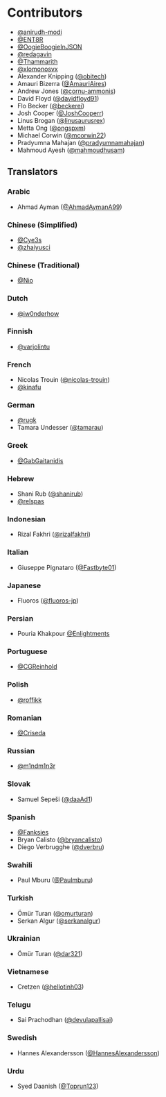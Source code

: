 # Contributors

- [@anirudh-modi](https://github.com/anirudh-modi)
- [@ENT8R](https://github.com/ENT8R)
- [@OogieBoogieInJSON](https://github.com/OogieBoogieInJSON)
- [@redagavin](https://github.com/redagavin)
- [@Thammarith](https://github.com/Thammarith)
- [@xlomonosvx](https://github.com/xlomonosvx)
- Alexander Knipping ([@obitech](https://github.com/obitech))
- Amauri Bizerra ([@AmauriAires](https://github.com/AmauriAires))
- Andrew Jones ([@cornu-ammonis](https://github.com/cornu-ammonis))
- David Floyd ([@davidfloyd91](https://github.com/davidfloyd91))
- Flo Becker ([@beckerei](https://github.com/beckerei))
- Josh Cooper ([@JoshCooperr](https://github.com/JoshCooperr))
- Linus Brogan ([@linusaurusrex](https://github.com/linusaurusrex))
- Metta Ong ([@ongspxm](https://github.com/ongspxm))
- Michael Corwin ([@mcorwin22](https://github.com/mcorwin22))
- Pradyumna Mahajan ([@pradyumnamahajan](https://github.com/pradyumnamahajan))
- Mahmoud Ayesh ([@mahmoudhusam](https://github.com/mahmoudhusam))

## Translators

### Arabic

- Ahmad Ayman ([@AhmadAymanA99](https://github.com/AhmadAymanA99))

### Chinese (Simplified)

- [@Cye3s](https://github.com/Cye3s)
- [@zhaiyusci](https://github.com/zhaiyusci)

### Chinese (Traditional)

- [@Nio](https://github.com/niotw)

### Dutch

- [@iw0nderhow](https://github.com/iw0nderhow)

### Finnish

- [@varjolintu](https://github.com/varjolintu)

### French

- Nicolas Trouin ([@nicolas-trouin](https://github.com/nicolas-trouin))
- [@kinafu](https://github.com/kinafu)

### German

- [@rugk](https://github.com/rugk)
- Tamara Undesser ([@tamarau](https://github.com/tamarau))

### Greek
- [@GabGaitanidis](https://github.com/GabGaitanidis)

### Hebrew

- Shani Rub ([@shanirub](https://github.com/shanirub))
- [@relspas](https://github.com/relspas)

### Indonesian

- Rizal Fakhri ([@rizalfakhri](https://github.com/rizalfakhri))

### Italian

- Giuseppe Pignataro ([@Fastbyte01](https://github.com/Fastbyte01))

### Japanese

- Fluoros ([@fluoros-jp](https://github.com/fluoros-jp))

### Persian

- Pouria Khakpour [@Enlightments](https://github.com/Enlightments)

### Portuguese

- [@CGReinhold](https://github.com/CGReinhold)

### Polish

- [@roffikk](https://github.com/roffikk)

### Romanian

- [@Criseda](https://github.com/Criseda)

### Russian

- [@m1ndm1n3r](https://github.com/m1ndm1n3r)

### Slovak

- Samuel Sepeši ([@daaAd1](https://github.com/daaAd1))

### Spanish

- [@Fanksies](https://github.com/Fanksies)
- Bryan Calisto ([@bryancalisto](https://github.com/bryancalisto))
- Diego Verbrugghe ([@dverbru](https://github.com/dverbru))

### Swahili

- Paul Mburu ([@Paulmburu](https://github.com/Paulmburu))

### Turkish

- Ömür Turan ([@omurturan](https://github.com/omurturan))
- Serkan Algur ([@serkanalgur](https://github.com/serkanalgur))

### Ukrainian

- Ömür Turan ([@dar321](https://github.com/dar321))

### Vietnamese

- Cretzen ([@hellotinh03](https://github.com/hellotinh03))

### Telugu

- Sai Prachodhan ([@devulapallisai](https://github.com/devulapallisai))

### Swedish

- Hannes Alexandersson ([@HannesAlexandersson](https://github.com/HannesAlexandersson))

### Urdu

- Syed Daanish ([@Toprun123](https://github.com/Toprun123))

